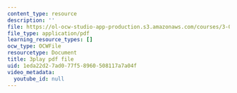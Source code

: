 ```yaml
---
content_type: resource
description: ''
file: https://ol-ocw-studio-app-production.s3.amazonaws.com/courses/3-091-introduction-to-solid-state-chemistry-fall-2018/1eda22d27ad077f58960508117a7a04f_Ao41FrJFgvQ.pdf
file_type: application/pdf
learning_resource_types: []
ocw_type: OCWFile
resourcetype: Document
title: 3play pdf file
uid: 1eda22d2-7ad0-77f5-8960-508117a7a04f
video_metadata:
  youtube_id: null
---
```

